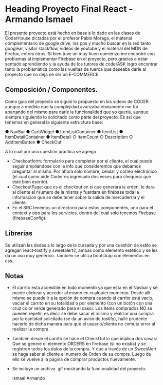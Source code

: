 ﻿# Heading Proyecto Final React - Armando Ismael
El presente proyecto está hecho en base a lo dado en las clases de CoderHouse dictadas por el profesor Pablo Moraga, el material complementario de google drive, los pps y mucho buscar en la red tanto googlear, visitar stackflow, videos de youtube y el material del MDN de Firefox, entres otros.
Si bien tuve un muy buen comienzo me encontré con problemas al implementar Firebase en el proyecto, pero gracias a estar sentado aprendiendo y la ayuda de los tutores de coderASK logro encontrar tanto la problemática como las vueltas de tuerca que deseaba darle al proyecto que no deja de ser un E-COMMERCE.

## Composición / Componentes.
	
Como guía del proyecto se siguió lo propuesto en los videos de CODER aunque a medida que la complejidad avanzaba obviamente me fui apartando del mismo para darle la funcionalidad que yo quería, aunque siempre siguiendo lo solicitado como parte del proyecto. Es así que tenemos en general la siguiente estructura base:
 
● NavBar
● CartWidget
● ItemListContainer
● ItemList
● ItemDetailContainer
● ItemDetail
			○ ItemCount
			○ Description
			○ AddItemButton
● CheckOut

A lo cual por una cuestión práctica se agrega

 - Checkoutform: formulario para completar por el cliente, el cual puede seguir ampliándose con la info que consideremos que debamos preguntar al mismo. Por ahora solo nombre, celular y correo electrónico (el cual como pide Coder es ingresado dos veces para chequear que este bien escrito).
 - CheckoutPage: que es el checkout en si que generará la orden, le dara al cliente el n{umero de la misma y fuardara en firebase toda la informacion que se debe tener sobre la salida de mercader{ia y el cliente. 
 - En el SRC tenemos un directorio para estos componentes, uno para el context y otro para los servicios, dentro del cual solo tenemos Firebase (firebaseConfig).

## Librerias

Se utilizan las dadas a lo largo de la cursada y por una cuestión de estilo se agregan react-tostify y sweetalert2, ambas como elemento estético y se les da un uso muy genérico. También se utiliza bootstrap con elementos en css.

## Notas


 - El carrito esta accesible en todo momento ya que esta en el Navbar y se puede clickear y acceder al mismo en cualquier momento. Desde alli mismo se puede ir a la opción de compra cuando el carrito está vacío, vaciar el carrito en su totalidad o por elemento (con un botón con una cruz color verde generado para el caso). Los items comprados NO se pueden repetir, es decir se debe sacar el mismo y realizar una compra por la cantidad solicitada (se da un aviso de tostify), hallé prudente hacerlo de dicha manera para que el usuario/cliente no comuta error al realizar la compra. 
 - También desde el carrito se hace el CheckOut lo que implica dos cosas: Que se genere el elemento ORDERS en firebase (si no existía) y se registren todos los datos de la compra. Y que a través de un SweetAlert se haga saber al cliente el numero de Orden de su compra. Luego de ello se vuelve a la pagina de comprar productos nuevamente.
 - Se incluye un archivo .gif mostrando la funcionalidad del proyecto.
 
   Ismael Armando 

    

 
  

```
